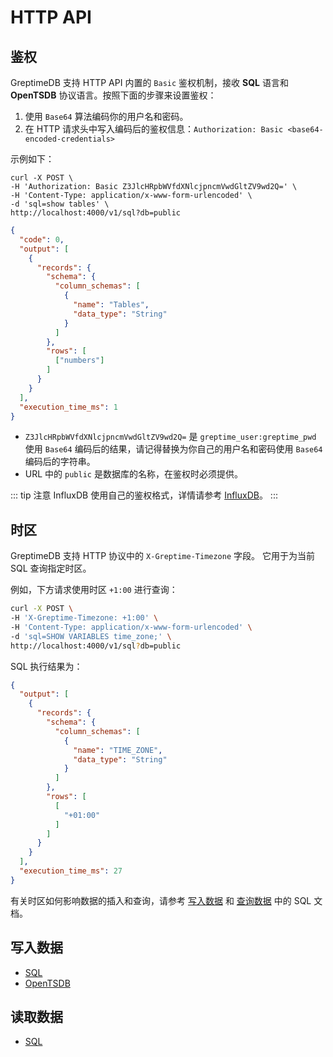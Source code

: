 # HTTP API

## 鉴权

GreptimeDB 支持 HTTP API 内置的 `Basic` 鉴权机制，接收 **SQL** 语言和 **OpenTSDB** 协议语言。按照下面的步骤来设置鉴权：

1. 使用 `Base64` 算法编码你的用户名和密码。
2. 在 HTTP 请求头中写入编码后的鉴权信息：`Authorization: Basic <base64-encoded-credentials>`

示例如下：

```shell
curl -X POST \
-H 'Authorization: Basic Z3JlcHRpbWVfdXNlcjpncmVwdGltZV9wd2Q=' \
-H 'Content-Type: application/x-www-form-urlencoded' \
-d 'sql=show tables' \
http://localhost:4000/v1/sql?db=public
```

```json
{
  "code": 0,
  "output": [
    {
      "records": {
        "schema": {
          "column_schemas": [
            {
              "name": "Tables",
              "data_type": "String"
            }
          ]
        },
        "rows": [
          ["numbers"]
        ]
      }
    }
  ],
  "execution_time_ms": 1
}
```

* `Z3JlcHRpbWVfdXNlcjpncmVwdGltZV9wd2Q=` 是 `greptime_user:greptime_pwd` 使用 `Base64` 编码后的结果，请记得替换为你自己的用户名和密码使用 `Base64` 编码后的字符串。
* URL 中的 `public` 是数据库的名称，在鉴权时必须提供。

::: tip 注意
InfluxDB 使用自己的鉴权格式，详情请参考 [InfluxDB](./influxdb-line.md)。
:::

## 时区

GreptimeDB 支持 HTTP 协议中的 `X-Greptime-Timezone` 字段。
它用于为当前 SQL 查询指定时区。

例如，下方请求使用时区 `+1:00` 进行查询：

```bash
curl -X POST \
-H 'X-Greptime-Timezone: +1:00' \
-H 'Content-Type: application/x-www-form-urlencoded' \
-d 'sql=SHOW VARIABLES time_zone;' \
http://localhost:4000/v1/sql?db=public
```

SQL 执行结果为：

```json
{
  "output": [
    {
      "records": {
        "schema": {
          "column_schemas": [
            {
              "name": "TIME_ZONE",
              "data_type": "String"
            }
          ]
        },
        "rows": [
          [
            "+01:00"
          ]
        ]
      }
    }
  ],
  "execution_time_ms": 27
}
```

有关时区如何影响数据的插入和查询，请参考 [写入数据](../ingest-data/for-iot/sql.md#时区) 和 [查询数据](../query-data/sql.md#时区) 中的 SQL 文档。

## 写入数据

* [SQL](../ingest-data/for-iot/sql.md)
* [OpenTSDB](../ingest-data/for-iot/opentsdb.md)

## 读取数据

* [SQL](../query-data/sql.md)
